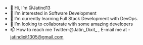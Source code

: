 - 👋 Hi, I’m @Jatind13
- 👀 I’m interested in Software Development
- 🌱 I’m currently learning Full Stack Development with DevOps.
- 💞️ I’m looking to collaborate with some amazing developers
- 📫 How to reach me Twitter-@Jatin_Dixit_ , E-mail me at - jatindixit1305@gmail.com

<!---
Jatind13/Jatind13 is a ✨ special ✨ repository because its `README.md` (this file) appears on your GitHub profile.
You can click the Preview link to take a look at your changes.
--->
